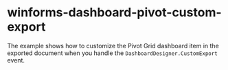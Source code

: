 # winforms-dashboard-pivot-custom-export
The example shows how to customize the Pivot Grid dashboard item in the exported document when you handle the `DashboardDesigner.CustomExport` event.

